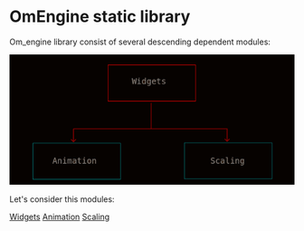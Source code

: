 # ﻿OmEngine static library

Om_engine library consist of several descending dependent modules:

<img src='https://github.com/OrdinaryMind/om_engine/blob/om_engine_v_1_0/examples/library_structure.png'>

Let's consider this modules:

[Widgets]()
[Animation]()
[Scaling]()